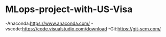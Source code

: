 # MLops-project-with-US-Visa
-Anaconda:https://www.anaconda.com/
-vscode:https://code.visualstudio.com/download
-Git:https://git-scm.com/
